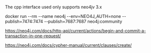 The cpp interface used only supports neo4jv 3.x

docker run --rm --name neo4j --env=NEO4J_AUTH=none --publish=7474:7474 --publish=7687:7687 neo4j:community



https://neo4j.com/docs/http-api/current/actions/begin-and-commit-a-transaction-in-one-request/


https://neo4j.com/docs/cypher-manual/current/clauses/create/